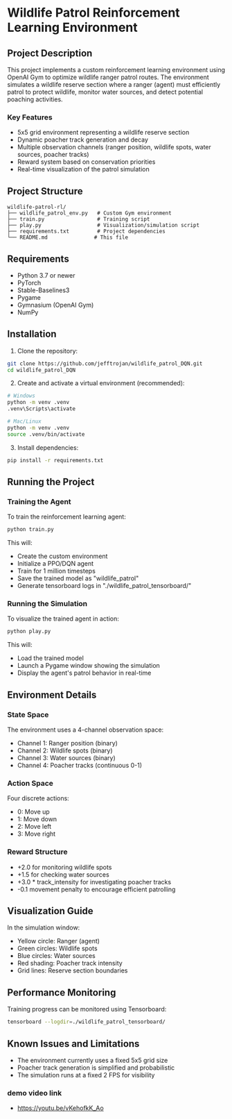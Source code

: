 # Wildlife Patrol Reinforcement Learning Environment

## Project Description
This project implements a custom reinforcement learning environment using OpenAI Gym to optimize wildlife ranger patrol routes. The environment simulates a wildlife reserve section where a ranger (agent) must efficiently patrol to protect wildlife, monitor water sources, and detect potential poaching activities.

### Key Features
- 5x5 grid environment representing a wildlife reserve section
- Dynamic poacher track generation and decay
- Multiple observation channels (ranger position, wildlife spots, water sources, poacher tracks)
- Reward system based on conservation priorities
- Real-time visualization of the patrol simulation

## Project Structure
```
wildlife-patrol-rl/
├── wildlife_patrol_env.py   # Custom Gym environment
├── train.py                 # Training script
├── play.py                  # Visualization/simulation script
├── requirements.txt         # Project dependencies
└── README.md               # This file
```

## Requirements
- Python 3.7 or newer
- PyTorch
- Stable-Baselines3
- Pygame
- Gymnasium (OpenAI Gym)
- NumPy

## Installation

1. Clone the repository:
```bash
git clone https://github.com/jefftrojan/wildlife_patrol_DQN.git
cd wildlife_patrol_DQN
```

2. Create and activate a virtual environment (recommended):
```bash
# Windows
python -m venv .venv
.venv\Scripts\activate

# Mac/Linux
python -m venv .venv
source .venv/bin/activate
```

3. Install dependencies:
```bash
pip install -r requirements.txt
```

## Running the Project

### Training the Agent
To train the reinforcement learning agent:
```bash
python train.py
```
This will:
- Create the custom environment
- Initialize a PPO/DQN agent
- Train for 1 million timesteps
- Save the trained model as "wildlife_patrol"
- Generate tensorboard logs in "./wildlife_patrol_tensorboard/"

### Running the Simulation
To visualize the trained agent in action:
```bash
python play.py
```
This will:
- Load the trained model
- Launch a Pygame window showing the simulation
- Display the agent's patrol behavior in real-time

## Environment Details

### State Space
The environment uses a 4-channel observation space:
- Channel 1: Ranger position (binary)
- Channel 2: Wildlife spots (binary)
- Channel 3: Water sources (binary)
- Channel 4: Poacher tracks (continuous 0-1)

### Action Space
Four discrete actions:
- 0: Move up
- 1: Move down
- 2: Move left
- 3: Move right

### Reward Structure
- +2.0 for monitoring wildlife spots
- +1.5 for checking water sources
- +3.0 * track_intensity for investigating poacher tracks
- -0.1 movement penalty to encourage efficient patrolling

## Visualization Guide
In the simulation window:
- Yellow circle: Ranger (agent)
- Green circles: Wildlife spots
- Blue circles: Water sources
- Red shading: Poacher track intensity
- Grid lines: Reserve section boundaries

## Performance Monitoring
Training progress can be monitored using Tensorboard:
```bash
tensorboard --logdir=./wildlife_patrol_tensorboard/
```

## Known Issues and Limitations
- The environment currently uses a fixed 5x5 grid size
- Poacher track generation is simplified and probabilistic
- The simulation runs at a fixed 2 FPS for visibility


### demo video link 

- https://youtu.be/vKehofkK_Ao 
